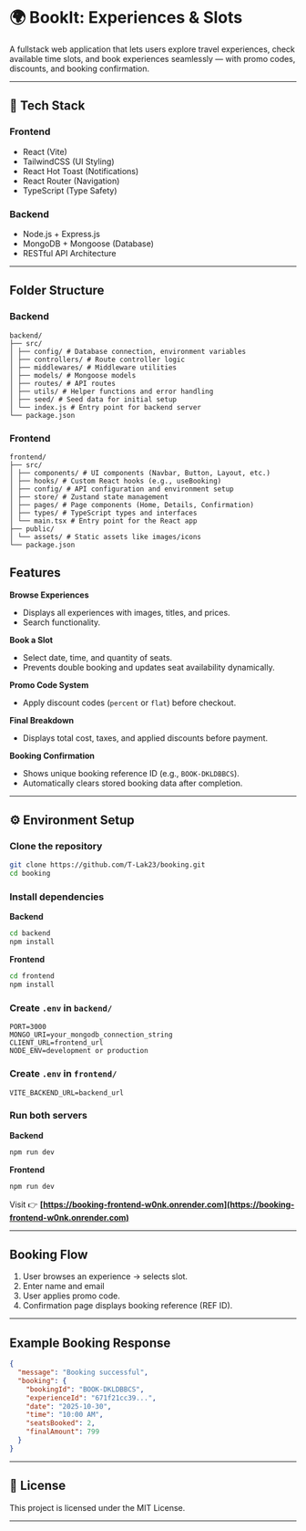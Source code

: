 # 🌍 BookIt: Experiences & Slots

A fullstack web application that lets users explore travel experiences, check available time slots, and book experiences seamlessly — with promo codes, discounts, and booking confirmation.

---

## 🚀 Tech Stack

### **Frontend**

- React (Vite)
- TailwindCSS (UI Styling)
- React Hot Toast (Notifications)
- React Router (Navigation)
- TypeScript (Type Safety)

### **Backend**

- Node.js + Express.js
- MongoDB + Mongoose (Database)
- RESTful API Architecture

---

## Folder Structure

### **Backend**

```
backend/
├── src/
│ ├── config/ # Database connection, environment variables
│ ├── controllers/ # Route controller logic
│ ├── middlewares/ # Middleware utilities
│ ├── models/ # Mongoose models
│ ├── routes/ # API routes
│ ├── utils/ # Helper functions and error handling
│ ├── seed/ # Seed data for initial setup
│ └── index.js # Entry point for backend server
└── package.json
```

### **Frontend**

```
frontend/
├── src/
│ ├── components/ # UI components (Navbar, Button, Layout, etc.)
│ ├── hooks/ # Custom React hooks (e.g., useBooking)
│ ├── config/ # API configuration and environment setup
│ ├── store/ # Zustand state management
│ ├── pages/ # Page components (Home, Details, Confirmation)
│ ├── types/ # TypeScript types and interfaces
│ └── main.tsx # Entry point for the React app
├── public/
│ └── assets/ # Static assets like images/icons
└── package.json

```

## Features

**Browse Experiences**

- Displays all experiences with images, titles, and prices.
- Search functionality.

**Book a Slot**

- Select date, time, and quantity of seats.
- Prevents double booking and updates seat availability dynamically.

**Promo Code System**

- Apply discount codes (`percent` or `flat`) before checkout.

**Final Breakdown**

- Displays total cost, taxes, and applied discounts before payment.

**Booking Confirmation**

- Shows unique booking reference ID (e.g., `BOOK-DKLDBBCS`).
- Automatically clears stored booking data after completion.

---

## ⚙️ Environment Setup

### Clone the repository

```bash
git clone https://github.com/T-Lak23/booking.git
cd booking
```

### Install dependencies

**Backend**

```bash
cd backend
npm install
```

**Frontend**

```bash
cd frontend
npm install
```

### Create `.env` in `backend/`

```env
PORT=3000
MONGO_URI=your_mongodb_connection_string
CLIENT_URL=frontend_url
NODE_ENV=development or production
```

### Create `.env` in `frontend/`

```env
VITE_BACKEND_URL=backend_url
```

### Run both servers

**Backend**

```bash
npm run dev
```

**Frontend**

```bash
npm run dev
```

Visit 👉 **[https://booking-frontend-w0nk.onrender.com](https://booking-frontend-w0nk.onrender.com)**

---

## Booking Flow

1. User browses an experience → selects slot.
2. Enter name and email
3. User applies promo code.
4. Confirmation page displays booking reference (REF ID).

---

## Example Booking Response

```json
{
  "message": "Booking successful",
  "booking": {
    "bookingId": "BOOK-DKLDBBCS",
    "experienceId": "671f21cc39...",
    "date": "2025-10-30",
    "time": "10:00 AM",
    "seatsBooked": 2,
    "finalAmount": 799
  }
}
```

---

## 🪪 License

This project is licensed under the MIT License.

---
